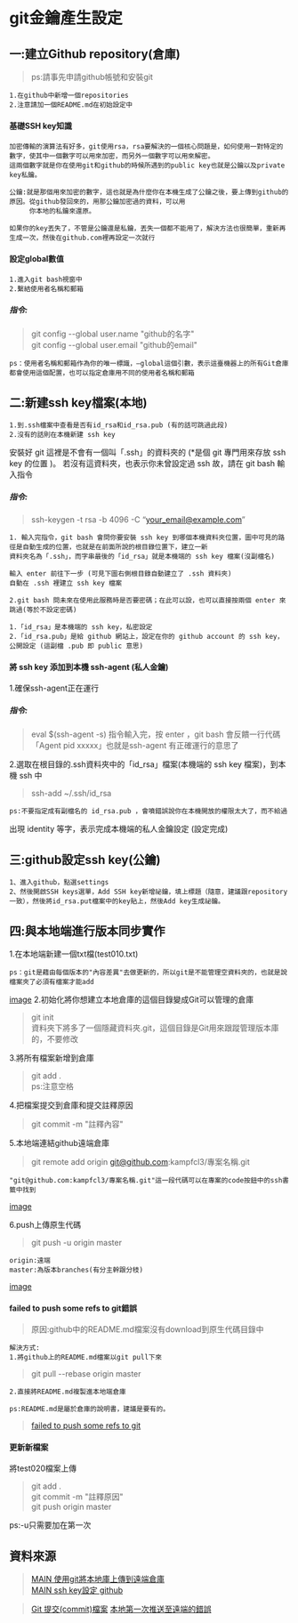 # git金鑰產生設定
## 一:建立Github repository(倉庫)
> ps:請事先申請github帳號和安裝git
```
1.在github中新增一個repositories
2.注意請加一個README.md在初始設定中
```
#### 基礎SSH key知識
```
加密傳輸的演算法有好多，git使用rsa，rsa要解決的一個核心問題是，如何使用一對特定的數字，使其中一個數字可以用來加密，而另外一個數字可以用來解密。
這兩個數字就是你在使用git和github的時候所遇到的public key也就是公鑰以及private key私鑰。

公鑰:就是那個用來加密的數字，這也就是為什麼你在本機生成了公鑰之後，要上傳到github的原因。從github發回來的，用那公鑰加密過的資料，可以用  
     你本地的私鑰來還原。

如果你的key丟失了，不管是公鑰還是私鑰，丟失一個都不能用了，解決方法也很簡單，重新再生成一次，然後在github.com裡再設定一次就行
```
#### 設定global數值
```
1.進入git bash視窗中
2.繫結使用者名稱和郵箱
```
##### 指令: 
> git config --global user.name "github的名字"  
> git config --global user.email "github的email"  
```
ps：使用者名稱和郵箱作為你的唯一標識，–global這個引數，表示這臺機器上的所有Git倉庫都會使用這個配置，也可以指定倉庫用不同的使用者名稱和郵箱
```

## 二:新建ssh key檔案(本地)
```
1.到.ssh檔案中查看是否有id_rsa和id_rsa.pub (有的話可跳過此段)
2.沒有的話則在本機新建 ssh key
```
安裝好 git 這裡是不會有一個叫「.ssh」的資料夾的 (*是個 git 專門用來存放 ssh key 的位置 )。
若沒有這資料夾，也表示你未曾設定過 ssh
故，請在 git bash 輸入指令
##### 指令: 
> ssh-keygen -t rsa -b 4096 -C “your_email@example.com”

```
1. 輸入完指令，git bash 會問你要安裝 ssh key 到哪個本機資料夾位置，圖中可見的路徑是自動生成的位置，也就是在前面所說的根目錄位置下，建立一新
資料夾名為「.ssh」，而字串最後的「id_rsa」就是本機端的 ssh key 檔案(沒副檔名)

輸入 enter 前往下一步 (可見下圖右側根目錄自動建立了 .ssh 資料夾)
自動在 .ssh 裡建立 ssh key 檔案

2.git bash 問未來在使用此服務時是否要密碼；在此可以設，也可以直接按兩個 enter 來跳過(等於不設定密碼)
```
```
1.「id_rsa」是本機端的 ssh key，私密設定
2.「id_rsa.pub」是給 github 網站上，設定在你的 github account 的 ssh key，公開設定 (這副檔 .pub 即 public 意思)
```
#### 將 ssh key 添加到本機 ssh-agent (私人金鑰)
1.確保ssh-agent正在運行
##### 指令: 
> eval $(ssh-agent -s)
指令輸入完，按 enter ，git bash 會反饋一行代碼「Agent pid xxxxx」也就是ssh-agent 有正確運行的意思了

2.選取在根目錄的.ssh資料夾中的「id_rsa」檔案(本機端的 ssh key 檔案)，到本機 ssh 中
> ssh-add ~/.ssh/id_rsa
```
ps:不要指定成有副檔名的 id_rsa.pub ，會噴錯誤說你在本機開放的權限太大了，而不給過
```
出現 identity 等字，表示完成本機端的私人金鑰設定 (設定完成)

## 三:github設定ssh key(公鑰)
```
1、進入github，點選settings
2、然後開啟SSH keys選單，Add SSH key新增祕鑰，填上標題（隨意，建議跟repository一致），然後將id_rsa.put檔案中的key貼上，然後Add key生成祕鑰。
```
## 四:與本地端進行版本同步實作
1.在本地端新建一個txt檔(test010.txt)
```
ps：git是藉由每個版本的"內容差異"去做更新的，所以git是不能管理空資料夾的，也就是說檔案夾了必須有檔案才能add
```
[image](https://github.com/kampfcl3/git-/blob/main/pic/github(git)002.png)
2.初始化將你想建立本地倉庫的這個目錄變成Git可以管理的倉庫
> git init  
資料夾下將多了一個隱藏資料夾.git，這個目錄是Git用來跟蹤管理版本庫的，不要修改

3.將所有檔案新增到倉庫
> git add .  
ps:注意空格  

4.把檔案提交到倉庫和提交註釋原因  
> git commit -m "註釋內容"  

5.本地端連結github遠端倉庫
> git remote add origin git@github.com:kampfcl3/專案名稱.git  
```
"git@github.com:kampfcl3/專案名稱.git"這一段代碼可以在專案的code按鈕中的ssh書籤中找到
```
[image](https://github.com/kampfcl3/git-/blob/main/pic/github(git)001.png)

6.push上傳原生代碼  
> git push -u origin master    
```
origin:遠端
master:為版本branches(有分主幹跟分枝)
```
[image](https://github.com/kampfcl3/git-/blob/main/pic/github(git)003.png)

#### failed to push some refs to git錯誤
> 原因:github中的README.md檔案沒有download到原生代碼目錄中

```
解決方式:
1.將github上的README.md檔案以git pull下來
```
> git pull --rebase origin master  
```
2.直接將README.md複製進本地端倉庫
```  

```
ps:README.md是屬於倉庫的說明書，建議是要有的。
```
> [failed to push some refs to git](https://www.jianshu.com/p/835e0a48c825)
#### 更新新檔案
將test020檔案上傳
> git add .  
> git commit -m "註釋原因"  
> git push origin master  

ps:-u只需要加在第一次
## 資料來源

> [MAIN 使用git將本地庫上傳到遠端倉庫](https://www.itread01.com/content/1547628496.html)  
> [MAIN ssh key設定 github](https://medium.com/@eason920/github-%E7%9A%84-ssh-%E5%8D%94%E8%AD%B0%E8%A8%AD%E5%AE%9A-%E4%B8%8A-45f26e4564f6)  

> [Git 提交(commit)檔案](https://blog.jaycetyle.com/2018/02/git-commit/)
> [本地第一次推送至遠端的錯誤](https://codertw.com/%E8%BB%9F%E9%AB%94%E9%96%8B%E7%99%BC%E5%B7%A5%E5%85%B7/24694/)
